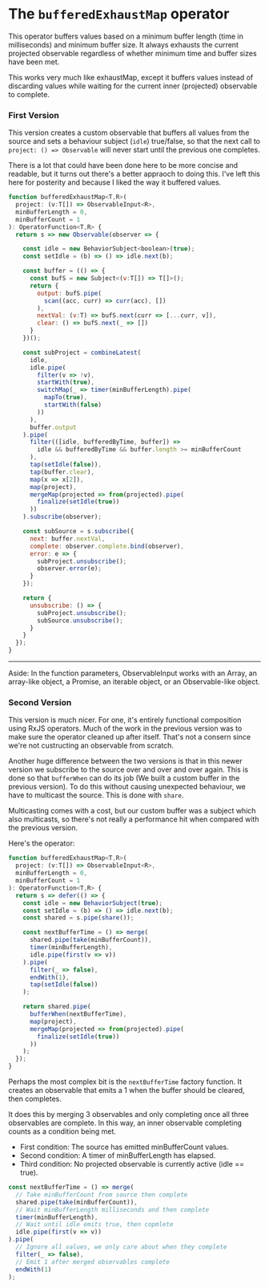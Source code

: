 # The `bufferedExhaustMap` operator

This operator buffers values based on a minimum buffer length (time in milliseconds) and minimum buffer size. It always exhausts the current projected observable regardless of whether minimum time and buffer sizes have been met.

This works very much like exhaustMap, except it buffers values instead of discarding values while waiting for the current inner (projected) observable to complete.

### First Version

This version creates a custom observable that buffers all values from the source and sets a behaviour subject (`idle`) true/false, so that the next call to `project: () => Observable` will never start until the previous one completes.

There is a lot that could have been done here to be more concise and readable, but it turns out there's a better appraoch to doing this. I've left this here for posterity and because I liked the way it buffered values. 

```JavaScript
function bufferedExhaustMap<T,R>(
  project: (v:T[]) => ObservableInput<R>, 
  minBufferLength = 0, 
  minBufferCount = 1
): OperatorFunction<T,R> {
  return s => new Observable(observer => {

    const idle = new BehaviorSubject<boolean>(true);
    const setIdle = (b) => () => idle.next(b);

    const buffer = (() => {
      const bufS = new Subject<(v:T[]) => T[]>();
      return {
        output: bufS.pipe(
          scan((acc, curr) => curr(acc), [])
        ),
        nextVal: (v:T) => bufS.next(curr => [...curr, v]),
        clear: () => bufS.next(_ => [])
      }
    })();

    const subProject = combineLatest(
      idle,
      idle.pipe(
        filter(v => !v),
        startWith(true),
        switchMap(_ => timer(minBufferLength).pipe(
          mapTo(true),
          startWith(false)
        ))
      ),
      buffer.output
    ).pipe(
      filter(([idle, bufferedByTime, buffer]) => 
        idle && bufferedByTime && buffer.length >= minBufferCount
      ),
      tap(setIdle(false)),
      tap(buffer.clear),
      map(x => x[2]),
      map(project),
      mergeMap(projected => from(projected).pipe(
        finalize(setIdle(true))
      ))
    ).subscribe(observer);

    const subSource = s.subscribe({
      next: buffer.nextVal,
      complete: observer.complete.bind(observer),
      error: e => {
        subProject.unsubscribe();
        observer.error(e);
      }
    });

    return {
      unsubscribe: () => {
        subProject.unsubscribe();
        subSource.unsubscribe();
      }
    }
  });
}
```

---

Aside: In the function parameters, ObservableInput works with an Array, an array-like object, a Promise, an iterable object, or an Observable-like object.

### Second Version

This version is much nicer. For one, it's entirely functional composition using RxJS operators. Much of the work in the previous version was to make sure the operator cleaned up after itself. That's not a consern since we're not custructing an observable from scratch.

Another huge difference between the two versions is that in this newer version we subscribe to the source over and over and over again. This is done so that `bufferWhen` can do its job (We built a custom buffer in the previous version). To do this without causing unexpected behaviour, we have to multicast the source. This is done with `share`.

Multicasting comes with a cost, but our custom buffer was a subject which also multicasts, so there's not really a performance hit when compared with the previous version.

Here's the operator:

```JavaScript
function bufferedExhaustMap<T,R>(
  project: (v:T[]) => ObservableInput<R>, 
  minBufferLength = 0, 
  minBufferCount = 1
): OperatorFunction<T,R> {
  return s => defer(() => {
    const idle = new BehaviorSubject(true);
    const setIdle = (b) => () => idle.next(b);
    const shared = s.pipe(share());

    const nextBufferTime = () => merge(
      shared.pipe(take(minBufferCount)),
      timer(minBufferLength),
      idle.pipe(first(v => v))
    ).pipe(
      filter(_ => false),
      endWith(1),
      tap(setIdle(false))
    );

    return shared.pipe(
      bufferWhen(nextBufferTime),
      map(project),
      mergeMap(projected => from(projected).pipe(
        finalize(setIdle(true))
      ))
    );
  });
}
```

Perhaps the most complex bit is the `nextBufferTime` factory function. It creates an observable that emits a 1 when the buffer should be cleared, then completes.

It does this by merging 3 observables and only completing once all three observables are complete. In this way, an inner observable completing counts as a condition being met.

- First condition: The source has emitted minBufferCount values. 
- Second condition: A timer of minBufferLength has elapsed.
- Third condition: No projected observable is currently active (idle == true).

```JavaScript
const nextBufferTime = () => merge(
  // Take minBufferCount from source then complete
  shared.pipe(take(minBufferCount)),
  // Wait minBufferLength milliseconds and then complete
  timer(minBufferLength),
  // Wait until idle emits true, then copmlete
  idle.pipe(first(v => v))
).pipe(
  // Ignore all values, we only care about when they complete
  filter(_ => false),
  // Emit 1 after merged observables complete 
  endWith(1)
);
```


